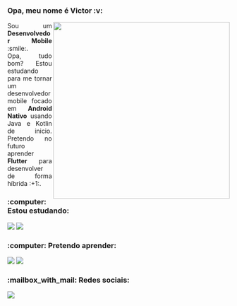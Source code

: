 <h3>Opa, meu nome é Victor :v:</h3>
<img align="right" width="400" src="https://user-images.githubusercontent.com/66436169/108850732-71e6fa00-75c2-11eb-94cb-343f468507b2.png">
<p align="justify">
  Sou um <strong>Desenvolvedor Mobile</strong> :smile:.<br>
  Opa, tudo bom? Estou estudando para me tornar um desenvolvedor mobile focado em <strong>Android Nativo</strong> usando Java e Kotlin de inicio. Pretendo no futuro aprender <strong>Flutter</strong> para desenvolver de forma híbrida :+1:.
</p>
 <h3 align="left">:computer: Estou estudando:</h3>
<p align="left">
  <img src="https://img.shields.io/badge/Kotlin-0095D5?style=for-the-badge&logo=kotlin&logoColor=white">
  <img src="https://img.shields.io/badge/Android-3DDC84?style=for-the-badge&logo=android&logoColor=white">
</p>
<h3 align="left">:computer: Pretendo aprender:</h3>
<p align="left">
  <img src="https://img.shields.io/badge/Spring-6DB33F?style=for-the-badge&logo=spring&logoColor=white">
  <img src="https://img.shields.io/badge/Flutter-02569B?style=for-the-badge&logo=flutter&logoColor=white">
</p>
  <h3 align="left">:mailbox_with_mail: Redes sociais:</h3>  
<p align="left">
  <a href="https://www.linkedin.com/in/victorbmaciel">
  <img src="https://img.shields.io/badge/LinkedIn-0077B5?style=for-the-badge&logo=linkedin&logoColor=white"></a>
</p>
